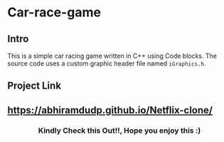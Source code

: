 # Car-race-game

## Intro

This is a simple car racing game written in C++ using Code blocks. 
The source code uses a custom graphic header file named `iGraphics.h`.

## Project Link

https://abhiramdudp.github.io/Netflix-clone/
---
<h3 align="center">Kindly Check this Out!!, Hope you enjoy this :)</h3>

